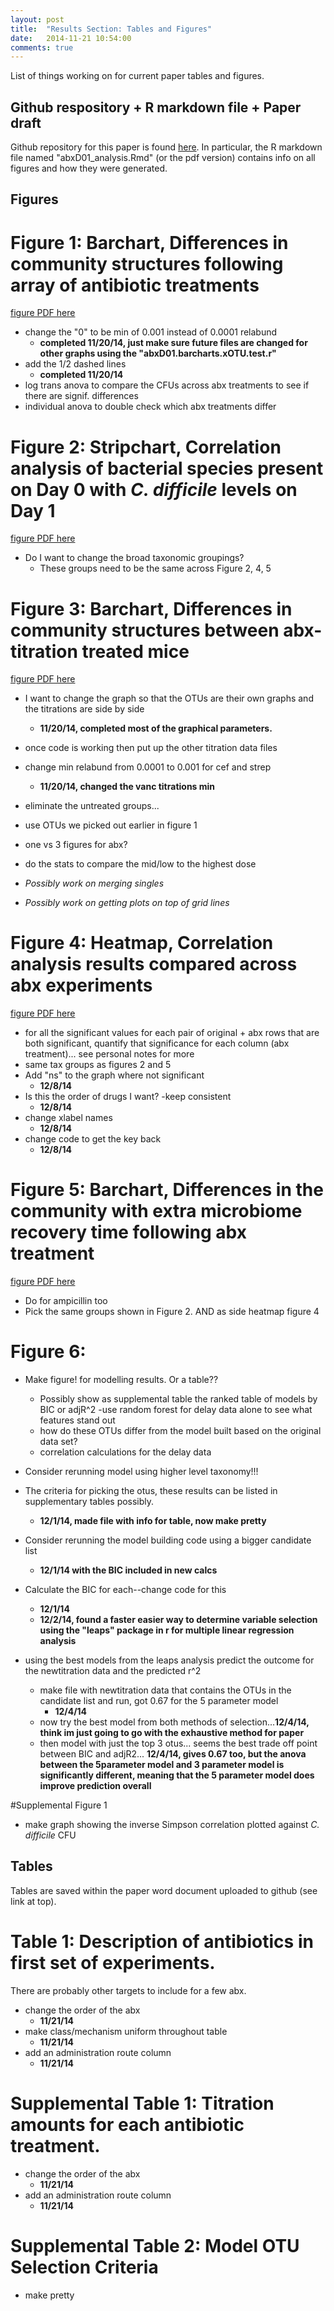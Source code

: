 ```yaml
---
layout: post
title:  "Results Section: Tables and Figures"
date:   2014-11-21 10:54:00
comments: true
---
```


List of things working on for current paper tables and figures.

## Github respository + R markdown file + Paper draft
Github repository for this paper is found [here](https://github.com/SchlossLab/abxD01). In particular, the R markdown file named "abxD01_analysis.Rmd" (or the pdf version) contains info on all figures and how they were generated.

## Figures

# Figure 1: Barchart, Differences in community structures following array of antibiotic treatments

[figure PDF here](https://github.com/SchlossLab/abxD01/tree/master/Figure%201)

- change the "0" to be min of 0.001 instead of 0.0001 relabund
    - **completed 11/20/14, just make sure future files are changed for other graphs using the "abxD01.barcharts.xOTU.test.r"**
- add the 1/2 dashed lines
    - **completed 11/20/14**
- log trans anova to compare the CFUs across abx treatments to see if there are signif. differences
- individual anova to double check which abx treatments differ


# Figure 2: Stripchart, Correlation analysis of bacterial species present on Day 0 with *C. difficile* levels on Day 1

[figure PDF here](https://github.com/SchlossLab/abxD01/tree/master/Figure%202)

- Do I want to change the broad taxonomic groupings? 
    - These groups need to be the same across Figure 2, 4, 5
    
# Figure 3: Barchart, Differences in community structures between abx-titration treated mice

[figure PDF here](https://github.com/SchlossLab/abxD01/tree/master/Figure%203)

- I want to change the graph so that the OTUs are their own graphs and the titrations are side by side
	- **11/20/14, completed most of the graphical parameters.**
- once code is working then put up the other titration data files
- change min relabund from 0.0001 to 0.001 for cef and strep
    - **11/20/14, changed the vanc titrations min**
- eliminate the untreated groups...
- use OTUs we picked out earlier in figure 1
- one vs 3 figures for abx?
- do the stats to compare the mid/low to the highest dose
    
- *Possibly work on merging singles*
- *Possibly work on getting plots on top of grid lines*

# Figure 4: Heatmap, Correlation analysis results compared across abx experiments

[figure PDF here](https://github.com/SchlossLab/abxD01/tree/master/Figure%204)

- for all the significant values for each pair of original + abx rows that are both significant, quantify that significance for each column (abx treatment)... see personal notes for more
- same tax groups as figures 2 and 5
- Add "ns" to the graph where not significant
	- **12/8/14**
- Is this the order of drugs I want? -keep consistent
	- **12/8/14**
- change xlabel names
	- **12/8/14**
- change code to get the key back
	- **12/8/14**

# Figure 5: Barchart, Differences in the community with extra microbiome recovery time following abx treatment

[figure PDF here](https://github.com/SchlossLab/abxD01/tree/master/Figure%205)

- Do for ampicillin too
- Pick the same groups shown in Figure 2. AND as side heatmap figure 4

# Figure 6: 

- Make figure! for modelling results. Or a table??
	- Possibly show as supplemental table the ranked table of models by BIC or adjR^2
-use random forest for delay data alone to see what features stand out
	- how do these OTUs differ from the model built based on the original data set? 
	- correlation calculations for the delay data	
- Consider rerunning model using higher level taxonomy!!!

- The criteria for picking the otus, these results can be listed in supplementary tables possibly. 
	- **12/1/14, made file with info for table, now make pretty**
- Consider rerunning the model building code using a bigger candidate list
	- **12/1/14 with the BIC included in new calcs**
- Calculate the BIC for each--change code for this
	- **12/1/14**
	- **12/2/14, found a faster easier way to determine variable selection using the "leaps" package in r for multiple linear regression analysis**
- using the best models from the leaps analysis predict the outcome for the newtitration data and the predicted r^2
	- make file with newtitration data that contains the OTUs in the candidate list and run, got 0.67 for the 5 parameter model
		- **12/4/14**
	- now try the best model from both methods of selection...**12/4/14, think im just going to go with the exhaustive method for paper**
	- then model with just the top 3 otus... seems the best trade off point between BIC and adjR2... **12/4/14, gives 0.67 too, but the anova between the 5parameter model and 3 parameter model is significantly different, meaning that the 5 parameter model does improve prediction overall**



#Supplemental Figure 1

- make graph showing the inverse Simpson correlation plotted against *C. difficile* CFU

## Tables

Tables are saved within the paper word document uploaded to github (see link at top).

# Table 1: Description of antibiotics in first set of experiments. 
There are probably other targets to include for a few abx. 

- change the order of the abx
	- **11/21/14**
- make class/mechanism uniform throughout table
	- **11/21/14**
- add an administration route column
	- **11/21/14**

# Supplemental Table 1: Titration amounts for each antibiotic treatment.

- change the order of the abx
	- **11/21/14**
- add an administration route column
	- **11/21/14**
	
# Supplemental Table 2: Model OTU Selection Criteria

- make pretty


